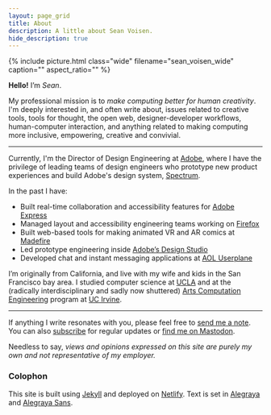 ```yaml
---
layout: page_grid
title: About
description: A little about Sean Voisen.
hide_description: true
---
```


{% include picture.html class="wide" filename="sean_voisen_wide" caption="" aspect_ratio="" %}

**Hello!** I’m *Sean*. 

My professional mission is to *make computing better for human creativity*. I'm deeply interested in, and often write about, issues related to creative tools, tools for thought, the open web, designer-developer workflows, human-computer interaction, and anything related to making computing more inclusive, empowering, creative and convivial.

---

Currently, I'm the Director of Design Engineering at [Adobe](https://adobe.com), where I have the privilege of leading teams of design engineers who prototype new product experiences and build Adobe's design system, [Spectrum](https://spectrum.adobe.com). 

In the past I have:

* Built real-time collaboration and accessibility features for [Adobe Express](https://express.adobe.com)  
* Managed layout and accessibility engineering teams working on [Firefox](https://mozilla.org)
* Built web-based tools for making animated VR and AR comics at [Madefire](https://techcrunch.com/2022/04/29/madefire-shuts-down/)
* Led prototype engineering inside [Adobe’s Design Studio](https://adobe.design)
* Developed chat and instant messaging applications at [AOL Userplane](https://en.wikipedia.org/wiki/Userplane)

I’m originally from California, and live with my wife and kids in the San Francisco bay area. I studied computer science at [UCLA](https://www.ucla.edu) and at the (radically interdisciplinary and sadly now shuttered) [Arts Computation Engineering](https://www.ics.uci.edu/grad/degrees/degree_ace.php) program at [UC Irvine](https://www.uci.edu).

---

If anything I write resonates with you, please feel free to <a href="#" class="eml-protected">send me a note</a>. You can also <a href="{{ site.url }}/subscribe">subscribe</a> for regular updates or [find me on Mastodon](https://front-end.social/@svoisen).

Needless to say, *views and opinions expressed on this site are purely my own and not representative of my employer.*

<aside class="footnote">
<h3>Colophon</h3>

This site is built using <a href="https://jekyllrb.com/">Jekyll</a> and deployed on <a href="https://www.netlify.com">Netlify</a>. Text is set in <a href="https://fonts.google.com/specimen/Alegreya">Alegraya</a> and <a href="https://fonts.google.com/specimen/Alegreya+Sans">Alegraya Sans</a>.
</aside>

<script>
    function decode(encodedString) {
        var email = ''; 
        var keyInHex = encodedString.substr(0, 2);
        var key = parseInt(keyInHex, 16);
        for (var n = 2; n < encodedString.length; n += 2) {
            var charInHex = encodedString.substr(n, 2)
            var char = parseInt(charInHex, 16);
            var output = char ^ key;
            email += String.fromCharCode(output);
        }

        return email;
    }

    window.addEventListener('DOMContentLoaded', function() {
        const allElements = document.getElementsByClassName('eml-protected');
        const eml = decode('582b3d3936182e37312b3d3676372a3f');
        for (let i = 0; i < allElements.length; i++) {
            allElements[i].href = 'mailto:' + eml;
        }
    });
</script>

